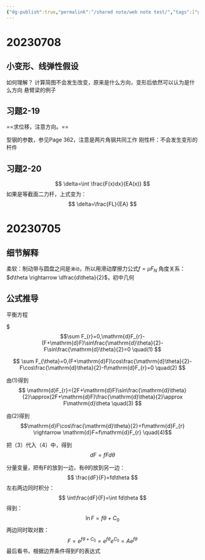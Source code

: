 ```yaml
---
{"dg-publish":true,"permalink":"/shared note/web note test/","tags":["gardenEntry"],"created":"","updated":""}
---
```



# 20230708
## 小变形、线弹性假设
如何理解？
计算简图不会发生改变，原来是什么方向，变形后依然可以认为是什么方向
悬臂梁的例子

## 习题2-19
==求位移，注意方向。==

型钢的参数，参见Page 362，注意是两片角钢共同工作
刚性杆：不会发生变形的杆件

## 习题2-20
$$
\delta=\int \frac{F(x)dx}{EA(x)}
$$
如果是等截面二力杆，上式变为：
$$
\delta=\frac{FL}{EA}
$$
# 20230705
## 细节解释
柔软：制动带与圆盘之间是`滑动`，所以用滑动摩擦力公式$f=\mu F_N$
角度关系：$d\theta \rightarrow \dfrac{d\theta}{2}$，初中几何
## 公式推导
平衡方程

$$$\sum F_{r}=0,\mathrm{d}F_{r}-(F+\mathrm{d}F)\sin\frac{\mathrm{d}\theta}{2}-F\sin\frac{\mathrm{d}\theta}{2}=0 \quad(1)
$$

$$
\sum F_{\theta}=0,(F+\mathrm{d}F)\cos\frac{\mathrm{d}\theta}{2}-F\cos\frac{\mathrm{d}\theta}{2}-f\mathrm{d}F_{r}=0 \quad(2)
$$

由(1)得到
$$
\mathrm{d}F_{r}=(2F+\mathrm{d}F)\sin\frac{\mathrm{d}\theta}{2}\approx(2F+\mathrm{d}F)\frac{\mathrm{d}\theta}{2}\approx F\mathrm{d}\theta  \quad(3)
$$

由(2)得到
$$\mathrm{d}F\cos\frac{\mathrm{d}\theta}{2}=f\mathrm{d}F_{r} \rightarrow \mathrm{d}F=f\mathrm{d}F_{r}  \quad(4)$$

把（3）代入（4）中，得到
$$
dF=fFd\theta
$$

分量变量，把有F的放到一边，有$\theta$的放到另一边：
$$
\frac{dF}{F}=fd\theta
$$
左右两边同时积分：
$$
\int\frac{dF}{F}=\int fd\theta
$$
得到：
$$
\ln F=f\theta + C_0
$$
两边同时取对数：
$$
F=e^{f\theta + C_0}=e^{f\theta}e^{C_0}=Ae^{f\theta}
$$
最后看书，根据边界条件得到$F$的表达式
